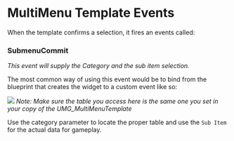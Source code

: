 # MultiMenu Template Events

When the template confirms a selection, it fires an events called:

### SubmenuCommit 
_This event will supply the Category and the sub item selection._

The most common way of using this event would be to bind from the blueprint that creates the
widget to a custom event like so:

![](https://gyazo.com/2747bb4da2591dc7c653a2d35e50f86e.png)
_Note: Make sure the table you access here is the same one you set in your copy of the UMG_MultiMenuTemplate_

Use the category parameter to locate the proper table and use the `Sub Item` for the
actual data for gameplay.
